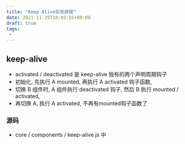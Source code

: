 ```yaml
---
title: "Keep Alive实现原理"
date: 2021-11-25T18:03:55+08:00
draft: true
tags:
 - 
---
```

## keep-alive
- activated / deactivated 是 keep-alive 独有的两个声明周期钩子
- 初始化, 先执行 A mounted, 再执行 A activated 钩子函数, 
- 切换 B 组件时, A 组件执行 deactivated 钩子, 然后 B 执行 mounted / activated,
- 再切换 A, 执行 A activated, 不再有mounted钩子函数了

### 源码
- core / components / keep-alive.js 中